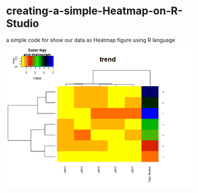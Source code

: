 # creating-a-simple-Heatmap-on-R-Studio
a simple code for show our data  as Heatmap figure using R language

![alt text](https://github.com/JeloH/creating-a-simple-Heatmap-on-R-Studio/blob/master/Rplot.png)
